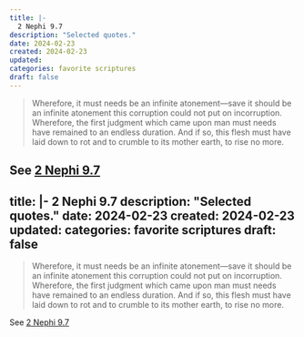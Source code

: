 ```yaml
---
title: |-
  2 Nephi 9.7
description: "Selected quotes."
date: 2024-02-23
created: 2024-02-23
updated: 
categories: favorite scriptures
draft: false
---
```


> Wherefore, it must needs be an infinite atonement—save it should be an infinite atonement this corruption could not put on incorruption. Wherefore, the first judgment which came upon man must needs have remained to an endless duration. And if so, this flesh must have laid down to rot and to crumble to its mother earth, to rise no more.

See [2 Nephi 9.7](https://www.churchofjesuschrist.org/study/scriptures/bofm/2-ne/9?id=p7&lang=eng#p7)
---
title: |-
  2 Nephi 9.7
description: "Selected quotes."
date: 2024-02-23
created: 2024-02-23
updated: 
categories: favorite scriptures
draft: false
---

> Wherefore, it must needs be an infinite atonement—save it should be an infinite atonement this corruption could not put on incorruption. Wherefore, the first judgment which came upon man must needs have remained to an endless duration. And if so, this flesh must have laid down to rot and to crumble to its mother earth, to rise no more.

See [2 Nephi 9.7](https://www.churchofjesuschrist.org/study/scriptures/bofm/2-ne/9?id=p7&lang=eng#p7)